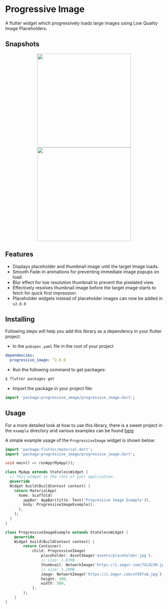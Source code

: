 # Progressive Image

A flutter widget which progressively loads large images using Low Quality Image Placeholders.

## Snapshots

<p align="middle">
  <img src="https://i.imgur.com/hKbYIQ6.gif" width="300" alt="" />
  <img src="https://i.imgur.com/sr7N8zi.gif" width="300" alt="" />
</p>

## Features

- Displays placeholder and thumbnail image until the target Image loads.
- Smooth Fade-in animations for preventing immediate image popups on load.
- Blur effect for low resolution thumbnail to prevent the pixelated view.
- Effectively resolves thumbnail image before the target image starts to fetch for quick first impression.
- Placeholder widgets instead of placeholder images can now be added in `v2.0.0`

## Installing

Following steps will help you add this library as a dependency in your flutter project.

- In the `pubspec.yaml` file in the root of your project

```yaml
dependencies:
  progressive_image: ^2.0.0
```

- Run the following command to get packages:

```bash
$ flutter packages get
```

- Import the package in your project file:

```dart
import 'package:progressive_image/progressive_image.dart';
```

## Usage

For a more detailed look at how to use this library, there is a sweet project in the `example` directory and various examples can be found [here](/example/README.md)

A simple example usage of the `ProgressiveImage` widget is shown below:

```dart
import 'package:flutter/material.dart';
import 'package:progressive_image/progressive_image.dart';

void main() => runApp(MyApp());

class MyApp extends StatelessWidget {
  // This widget is the root of your application.
  @override
  Widget build(BuildContext context) {
    return MaterialApp(
      home: Scaffold(
        appBar: AppBar(title: Text('Progressive Image Example')),
        body: ProgressiveImageExample(),
      ),
    );
  }
}

class ProgressiveImageExample extends StatelessWidget {
    @override
    Widget build(BuildContext context) {
        return Container(
            child: ProgressiveImage(
                placeholder: AssetImage('assets/placeholder.jpg'),
                // size: 1.87KB
                thumbnail: NetworkImage('https://i.imgur.com/7XL923M.jpg'),
                // size: 1.29MB
                image: NetworkImage('https://i.imgur.com/xVS07vQ.jpg'),
                height: 300,
                width: 500,
            ),
        );
    }
}

```
